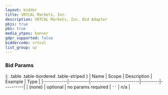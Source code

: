 ```yaml
---
layout: bidder
title: VRTCAL Markets, Inc.
description: VRTCAL Markets, Inc. Bid Adapter
pbjs: true
pbs: true
media_ytpes: banner
gdpr_supported: false
biddercode: vrtcal
list_group: uz
---
```


### Bid Params

{: .table .table-bordered .table-striped }
| Name       | Scope    | Description            | Example | Type     |
|------------|----------|------------------------|---------|----------|
| (none)         | optional | no params required     | `''`    | n/a       |

